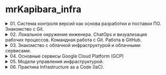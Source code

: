 # mrKapibara_infra

<details><summary>01. Система контроля версий как основа разработки и поставки ПО. Знакомство с Git.</summary>
<p>
Ознакомительное задание про git [про гит](https://try.github.io/)
</p>
</details>

<details><summary>02. Локальное окружение инженера. ChatOps и визуализация рабочих процессов. Командная работа с Git. Работа в GitHub.</summary>
<p>

### ChatOps:

Для получения уведомлений будем использовать [Slack](https://slack.com/).   

[Подключаем GitHub в Slack](https://get.slack.help/hc/en-us/articles/232289568-GitHub-for-Slack)

Подключаем чат:

    /github subscribe <owner>/<repo> [feature] 

добавляем отправку оповещений из Travis CI в Slack   

[Travis CI:](https://travis-ci.org/)

За сборку и тестирование отвечает файл [.travis.yml](.travis.yml), добавляем его в проект

[Регистрируемся в системе](https://travis-ci.com/)  

Устанавливаем [ruby](https://www.ruby-lang.org/ru/documentation/installation/), [rubygems](https://rubygems.org/pages/download) и с помощью gem установить [travis](https://github.com/travis-ci/travis.rb#installation).  

[Авторизируемся через утилиту travis:](https://github.com/travis-ci/travis.rb#login)    

    travis login --com
[Шифруем пароль:](https://github.com/travis-ci/travis.rb#encrypt)  

    travis encrypt "<команда>:<токен>#<имя_канала>" --add notifications.slack.rooms --com

</p>
</details>

<details><summary>03. Знакомство с облачной инфраструктурой и облачными сервисами.</summary>
<p>
### Поиграемся с gcloud

Устанавливаем по [инструкции]("https://cloud.google.com/sdk/docs")

Авторизируемся в системе:
```
gcloud init
```
Создаём новый проект и переключаемся на него:
```
gcloud projects create infra-999999
gcloud config set project infra-999999
```
Сгенерируем ключи `ssh-keygen -t rsa -f ~/.ssh/gcloud-iowa-key1 -C gcloud-test-usr`,
Добавим приватный ключ в агент: `ssh-add ~/.ssh/gcloud-iowa-key1`
приведём публичную часть к виду:
```
[USERNAME]:ssh-rsa [KEY_VALUE] [USERNAME]
```
и добавим их в gcloud:

```
gcloud compute project-info add-metadata --metadata-from-file ssh-keys=~/.ssh/gcloud-iowa-key1.pub
```

Создаём инстансы:
```
gcloud compute instances create bastion --image-project ubuntu-os-cloud --image-family ubuntu-1604-lts  --zone us-central1-c --preemptible --machine-type f1-micro
...
gcloud compute instances create --image-project ubuntu-os-cloud --image-family ubuntu-1604-lts  --zone us-central1-c --preemptible --machine-type f1-micro --no-address
```
Открываем http & https на bastion:

```
gcloud compute instances add-tags bastion --tags http-server,https-server --zone us-central1-c
```
[документация](https://cloud.google.com/sdk/gcloud/reference/)

### SSH:

для удобного подключения 
добавляем в файл `~/.ssh/config` информацию о серверах:

```
Host bastion
  Hostname 34.66.166.158
  IdentityFile  ~/.ssh/gcloud-iowa-key1
  User gcloud-test-usr

Host someinternalhost
  Hostname 10.128.0.10
  IdentityFile  ~/.ssh/gcloud-iowa-key1
  ForwardAgent yes
  User gcloud-test-usr
  ProxyCommand ssh -W %h:%p gcloud-test-usr@bastion

```

теперь к someinternalhost можно подключиться командой: `ssh someinternalhost`

### VPN:

[Устанавливаем Pritunl](https://docs.pritunl.com/docs/installation#section-linux-repositories)

Создаём правило для фаервола и применяем к хосту bastion

```
gcloud compute firewall-rules create pritunl --allow udp:15526 --target-tags pritunl
gcloud compute instance add-tags bastion --zone us-central1-c --tags pritunl
```

### Lets encrypt для Pritunl:

В настройках Pritunl в поле `Lets Encrypt Domain` вводим: `34.66.166.158.sslip.io`, сохраняем настройки и обращаемся по адресу `https://34.66.166.158.sslip.io`. Теперь панелька секьюрна.

</p>
</details>

<details><summary>04. Основные сервисы Google Cloud Platform (GCP)</summary>
<p>


Написаны простейшие скрипты для установки [ruby](install_ruby.sh), [mogodb](install_mongodb.sh), [puma_app](deploy.sh) и объединены в один скрипт [startup-script](startup-script.sh)  

Пример отправки скрипта в GCP хранилище:

```
gsutil mb gs://gcloud-test-user-bckt/  
gsutil cp startup-script.sh gs://gcloud-test-user-bckt/
```

Создаём правило в фаерове:

```
gcloud compute firewall-rules create puma-port --allow=tcp:9292 --target-tags=puma
```
Создаём инстанс cо скриптом автозапуска и открываем порт: 

```
gcloud compute instances create reddit-app \
  --boot-disk-size=10GB \
  --image-family ubuntu-1604-lts \
  --image-project=ubuntu-os-cloud \
  --machine-type=g1-small \
  --tags puma \
  --restart-on-failure \
  --zone us-central1-c \
  --metadata startup-script-url=gs://gcloud-test-user-bckt/startup-script.sh
```

[Инструкция gsutil](https://cloud.google.com/storage/docs/quickstart-gsutil)

</p>
</details>

<details><summary>05. Модели управления инфраструктурой.</summary>
<p>

### Packer:

[Устанавливаем Packer](https://www.packer.io/downloads.html).

[Настраиваем GCP](https://cloud.google.com/sdk/gcloud/reference/auth/application-default/login) для работы с Packer:

    $ gcloud auth application-default login

Пишем шаблон [ubuntu 16](packer/ubuntu16.json) для создания образа Packer`ом, ключи можно посмотреть в [документации](https://www.packer.io/docs/). Важные переменные выносим в отдельный файл [variables.json.example](packer/variables.json.example).

Проверяем шаблон и собираем образ:

    $ packer validate -var-file=./packer/variables.json ./packer/ubuntu16.json &&
    packer build -var-file=./packer/variables.json ./packer/ubuntu16.json 

Посмотрим на созданные образы:

    $ gcloud compute images list --filter="family=( 'reddit-base' )"
    NAME                    PROJECT       FAMILY       DEPRECATED  STATUS
    reddit-base-1561565774  my-infra      reddit-base              READY

### Immutable infrastructure - Bake:

Теперь из имеющегося образа можно создать "bake" с нашим приложением. Для начала подготовим шаблон нашего сервиса [immutable.json](packer/immutable.json). Напишем [Unit-файл](packer/files/puma.service) для удобного управления сервисом, отредактируем скрипт развёртывания приложения [deploy.sh](packer/files/deploy.sh).

Напишем файл для запуска сервера из имеющегося образа: [create-reddit-vm.sh](config-scripts/create-reddit-vm.sh)

</p>
</details>

<details><summary>06. Практика Infrastructure as a Code (IaC).</summary>
<p>

### Terraform:

[Устанавливается, копированием одного файлика](https://www.terraform.io/downloads.html)

В проекте рекомендуется использовать имена файлов:
- main.tf - основной файл
- [variables.tf](https://www.terraform.io/docs/configuration/variables.html) - файл для переменных
- [outputs.tf](https://www.terraform.io/docs/configuration/outputs.html) - для вывода информации
- *.tf - файлы terraform загружающиеся при запуске

После создания файлов, в основной вносим информацию о [провайдере](https://www.terraform.io/docs/configuration/providers.html) и если требуется, версию:

    terraform {
    required_version = "0.11.11"
    }

    provider "google" {
    version = "2.0.0"
    project = "${var.project}"
    region  = "${var.region}"

после чего даём комманду терраформу, скачать необходимые для работы файлы: `terraform init`

Можно приступать к чтению [документации для GCP](https://www.terraform.io/docs/providers/google/)

Чувствительные переменные выносим в отдельный файл например имя пользователя и приватную часть ключа:

    connection {
      type        = "ssh"
      user        = "${var.ssh_user}"
      agent       = "false"
      private_key = "${file(var.private_key_path)}"

### Ключи для подключения:

Рекомендуется хранить ключи для подключения на уровне проекта:

    resource "google_compute_project_metadata" "reddit-app-ssh-keys" {
      metadata = {
        ssh-keys = "${var.ssh_user}:${file(var.public_key_path)} ${var.ssh_user}1:${file(var.public_key_path)} ${var.ssh_user}2:${file(var.public_key_path)}"
      }
    }

### Балансировщик:

Создадим отдельный файл для описания tcp балансировщика - [lb.tf](terraform/lb.tf)


Настроим правила проверки доступности порта "[health-check](https://www.terraform.io/docs/providers/google/r/compute_http_health_check.html)":


    resource "google_compute_http_health_check" "reddit-app-health-check" {
      name               = "reddit-app-health-check"
      check_interval_sec = 1
      timeout_sec        = 1
      port               = "9292"
    }


для удобства объединим все машины, в одну группу [https://www.terraform.io/docs/providers/google/r/compute_target_pool.html](https://cloud.google.com/load-balancing/docs/target-pools):


    resource "google_compute_target_pool" "reddit-app-pool" {
      name = "reddit-app-pool"
      instances = [
        "${google_compute_instance.reddit-app-instances.*.self_link}",
      ]
      health_checks = [
        "${google_compute_http_health_check.reddit-app-health-check.self_link}",
      ]
      region = "${var.region}"
    }


и настроим правила для маршрутизации пакетов "[forwarding-rules](https://www.terraform.io/docs/providers/google/r/compute_forwarding_rule.html)":

    resource "google_compute_forwarding_rule" "reddit-app-balancer" {
      name                  = "reddit-app-balancer"
      region                = "${var.region}"
      load_balancing_scheme = "EXTERNAL"
      ip_protocol           = "TCP"
      port_range            = "9292"
      network_tier = "STANDARD"
      target       = "${google_compute_target_pool.reddit-app-pool.self_link}"
    }

</p>
</details>
